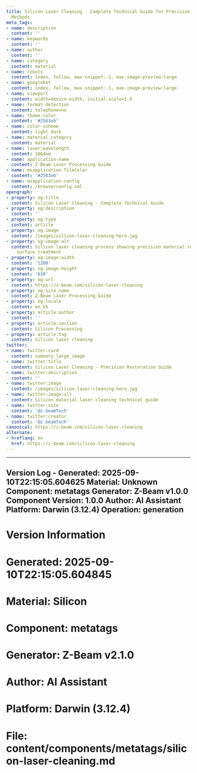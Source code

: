 ```yaml
---
title: Silicon Laser Cleaning - Complete Technical Guide for Precision Material Restoration
  Methods
meta_tags:
- name: description
  content: ''
- name: keywords
  content: ''
- name: author
  content: ''
- name: category
  content: material
- name: robots
  content: index, follow, max-snippet:-1, max-image-preview:large
- name: googlebot
  content: index, follow, max-snippet:-1, max-image-preview:large
- name: viewport
  content: width=device-width, initial-scale=1.0
- name: format-detection
  content: telephone=no
- name: theme-color
  content: '#2563eb'
- name: color-scheme
  content: light dark
- name: material:category
  content: material
- name: laser:wavelength
  content: 1064nm
- name: application-name
  content: Z-Beam Laser Processing Guide
- name: msapplication-TileColor
  content: '#2563eb'
- name: msapplication-config
  content: /browserconfig.xml
opengraph:
- property: og:title
  content: Silicon Laser Cleaning - Complete Technical Guide
- property: og:description
  content: ''
- property: og:type
  content: article
- property: og:image
  content: /images/silicon-laser-cleaning-hero.jpg
- property: og:image:alt
  content: Silicon laser cleaning process showing precision material restoration and
    surface treatment
- property: og:image:width
  content: '1200'
- property: og:image:height
  content: '630'
- property: og:url
  content: https://z-beam.com/silicon-laser-cleaning
- property: og:site_name
  content: Z-Beam Laser Processing Guide
- property: og:locale
  content: en_US
- property: article:author
  content: ''
- property: article:section
  content: Silicon Processing
- property: article:tag
  content: Silicon laser cleaning
twitter:
- name: twitter:card
  content: summary_large_image
- name: twitter:title
  content: Silicon Laser Cleaning - Precision Restoration Guide
- name: twitter:description
  content: ''
- name: twitter:image
  content: /images/silicon-laser-cleaning-hero.jpg
- name: twitter:image:alt
  content: Silicon material laser cleaning technical guide
- name: twitter:site
  content: '@z-beamTech'
- name: twitter:creator
  content: '@z-beamTech'
canonical: https://z-beam.com/silicon-laser-cleaning
alternate:
- hreflang: en
  href: https://z-beam.com/silicon-laser-cleaning
---
```


---
Version Log - Generated: 2025-09-10T22:15:05.604625
Material: Unknown
Component: metatags
Generator: Z-Beam v1.0.0
Component Version: 1.0.0
Author: AI Assistant
Platform: Darwin (3.12.4)
Operation: generation
---

# Version Information
# Generated: 2025-09-10T22:15:05.604845
# Material: Silicon
# Component: metatags
# Generator: Z-Beam v2.1.0
# Author: AI Assistant
# Platform: Darwin (3.12.4)
# File: content/components/metatags/silicon-laser-cleaning.md
